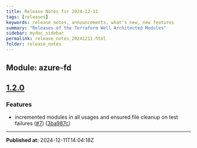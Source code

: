 ```yaml
---
title: Release Notes for 2024-12-11
tags: [releases]
keywords: release notes, announcements, what's new, new features
summary: "Releases of the Terraform Well Architected Modules"
sidebar: mydoc_sidebar
permalink: release_notes_20241211.html
folder: release_notes
---
```


## Module: azure-fd
## [1.2.0](https://github.com/CloudNationHQ/terraform-azure-fd/releases/tag/v1.2.0)


### Features

* incremented modules in all usages and ensured file cleanup on test failures ([#7](https://github.com/CloudNationHQ/terraform-azure-fd/issues/7)) ([3ba987c](https://github.com/CloudNationHQ/terraform-azure-fd/commit/3ba987c6ce9af9db1dda7a78943e2e9a61bc0be1))

---

**Published at:** 2024-12-11T14:04:18Z

